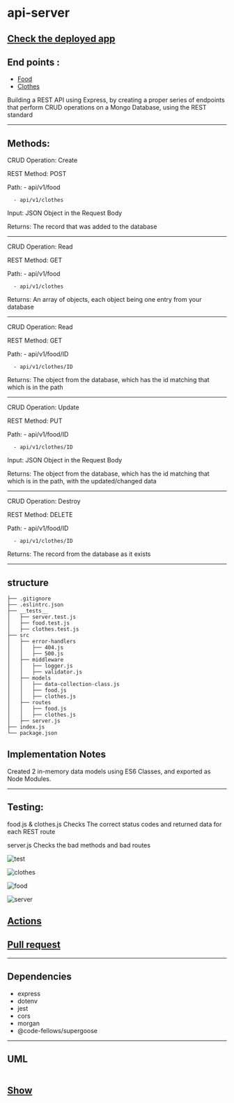 # api-server

## [Check the deployed app](https://basic-api-server-wafa.herokuapp.com/)


## End points : 

- [Food](https://api-server-wafa.herokuapp.com/api/v1/food)
- [Clothes](https://api-server-wafa.herokuapp.com/api/v1/food)


Building a REST API using Express, by creating a proper series of endpoints that perform CRUD operations on a Mongo Database, using the REST standard

***

## Methods:

CRUD Operation: Create

REST Method: POST

Path: - api/v1/food

      - api/v1/clothes

Input: JSON Object in the Request Body

Returns: The record that was added to the database

***

CRUD Operation: Read

REST Method: GET

Path: - api/v1/food

      - api/v1/clothes

Returns: An array of objects, each object being one entry from your database

***

CRUD Operation: Read

REST Method: GET

Path: - api/v1/food/ID

      - api/v1/clothes/ID

Returns: The object from the database, which has the id matching that which is in the path

***

CRUD Operation: Update

REST Method: PUT

Path: - api/v1/food/ID

      - api/v1/clothes/ID

Input: JSON Object in the Request Body

Returns: The object from the database, which has the id matching that which is in the path, with the updated/changed data

***

CRUD Operation: Destroy

REST Method: DELETE

Path: - api/v1/food/ID

      - api/v1/clothes/ID
      
Returns: The record from the database as it exists

***

## structure

```
├── .gitignore
├── .eslintrc.json
├── __tests__
│   ├── server.test.js
│   ├── food.test.js
│   ├── clothes.test.js
├── src
│   ├── error-handlers
│   │   ├── 404.js
│   │   ├── 500.js
│   ├── middleware
│   │   ├── logger.js
│   │   ├── validator.js
│   ├── models
│   │   ├── data-collection-class.js
│   │   ├── food.js
│   │   ├── clothes.js
│   ├── routes
│   │   ├── food.js
│   │   ├── clothes.js
│   ├── server.js
├── index.js
└── package.json
```



## Implementation Notes

Created 2 in-memory data models using ES6 Classes, and exported as Node Modules.

***

## Testing:

food.js & clothes.js Checks The correct status codes and returned data for each REST route

server.js Checks the bad methods and bad routes


![test](https://user-images.githubusercontent.com/78326110/118898131-85310980-b914-11eb-902c-2a808ce2ae63.png)

![clothes](https://user-images.githubusercontent.com/78326110/118898143-8bbf8100-b914-11eb-8ba2-11adcd5fee80.png)

![food](https://user-images.githubusercontent.com/78326110/118898156-937f2580-b914-11eb-9d63-e20671ec8490.png)

![server](https://user-images.githubusercontent.com/78326110/118898180-a134ab00-b914-11eb-9fb0-b75b18786503.png)


## [Actions](https://github.com/wafaankoush99/api-server/actions)

## [Pull request](https://github.com/wafaankoush99/api-server/pull/1)

***

## Dependencies 

- express
-  dotenv
-  jest
-  cors
-  morgan
-  @code-fellows/supergoose

***

## UML

![]()

## [Show]()
